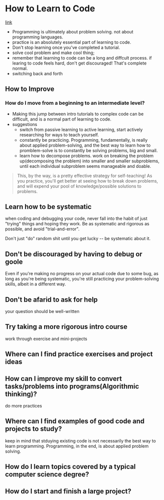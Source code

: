 # How to Learn to Code

[link](https://www.youtube.com/watch?v=mvK0UzFNw1Q)

* Programming is ultimately about problem solving. not about programming languages.
* practice is an absolutely essential part of learning to code.
* Don't stop learning once you've completed a tutorial.
* solve cool problem and make cool thing;
* remember that learning to code can be a long and diffcult process. if learing to code feels hard, don't get discouraged! That's complete normal.
* switching back and forth

## How to Improve

### How do I move from a beginning to an intermediate level?

* Making this jump between intro tutorials to complex code can be difficult, and is a normal part of learning to code.
* suggestions
  * switch from passive learning to active learning, start actively researching for ways to teach yourself.
  * constantly be practicing. Programming, fundamentally, is really about applied problem-solving, and the best way to learn how to promblem-solve is to constantly be solving problems, big and small.
  * learn how to decompose problems. work on breaking the problem up(decomposing the problem) into smaller and smaller subproblems, until each individual subproblem seems manageable and doable.
<!-- how to find current tutorial -->

> This, by the way, is a pretty effective strategy for self-teaching! As you practice, you'll get better at seeing how to break down problems, and will expend your pool of knowledge/possible solutions to problems.

## Learn how to be systematic

when coding and debugging your code, never fall into the habit of just "trying" things and hoping they work. Be as systematic and rigorous as possible, and avoid "trial-and-error".

Don't just "do" random shit until you get lucky -- be systematic about it.

## Don't be discouraged by having to debug or goole

Even if you're making no progress on your actual code due to some bug, as long as you're being systematic, you're still practicing your problem-solving skills, albeit in a different way.

## Don't be afarid to ask for help

your question should be well-written

## Try taking a more rigorous intro course

work through exercise and mini-projects

## Where can I find practice exercises and project ideas

## How can I improve my skill to convert tasks/problems into programs(Algorithmic thinking)?

do more practices

## Where can I find examples of good code and projects to study?

keep in mind that stduying existing code is not necessarily the best way to learn programming. Programming, in the end, is about applied problem solving.

## How do I learn topics covered by a typical computer science degree? 

## How do I start and finish a large project?
